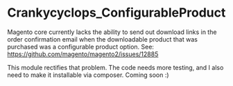# Crankycyclops_ConfigurableProduct

Magento core currently lacks the ability to send out download links in the order confirmation email when the downloadable product that was purchased was a configurable product option. See: https://github.com/magento/magento2/issues/12885

This module rectifies that problem. The code needs more testing, and I also need to make it installable via composer. Coming soon :)
